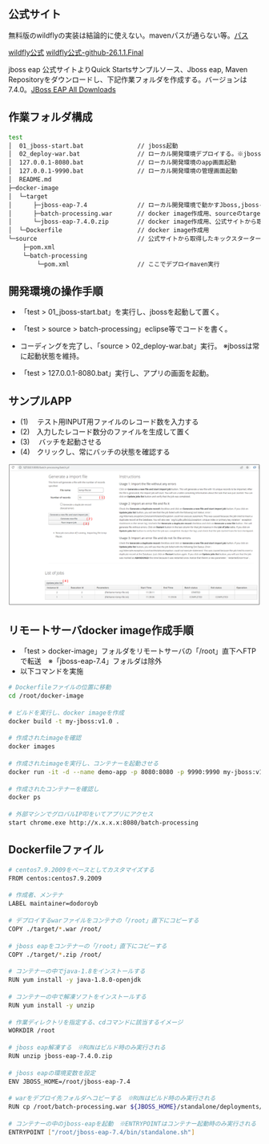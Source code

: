 ## 公式サイト

無料版のwildflyの実装は結論的に使えない。mavenパスが通らない等。[パス](https://repository.jboss.org/nexus/content/groups/public/org/wildfly/quickstarts/wildfly-quickstart-parent/2/wildfly-quickstart-parent-2.pom)

[wildfly公式](https://www.wildfly.org/downloads/)
[wildfly公式-github-26.1.1.Final](https://github.com/wildfly/quickstart/tree/26.1.1.Final)



jboss eap 公式サイトよりQuick Startsサンプルソース、Jboss eap, Maven Repositoryをダウンロードし、下記作業フォルダを作成する。バージョンは7.4.0。[JBoss EAP All Downloads](https://developers.redhat.com/products/eap/download?extIdCarryOver=true&sc_cid=701f2000001OH7JAAW)



## 作業フォルダ構成

```sh
test
│  01_jboss-start.bat				// jboss起動
│  02_deploy-war.bat				// ローカル開発環境デプロイする。※jboss起動状態の前提で実行する
│  127.0.0.1-8080.bat				// ローカル開発環境のapp画面起動
│  127.0.0.1-9990.bat				// ローカル開発環境の管理画面起動
│  README.md
├─docker-image
│  └─target
│      ├─jboss-eap-7.4				// ローカル開発環境で動かすJboss,jboss-eap-7.4.0.zipを解凍して取得
│      ├─batch-processing.war		// docker image作成用、sourceのtargetから取得
│      └─jboss-eap-7.4.0.zip		// docker image作成用、公式サイトから取得
│  └─Dockerfile						// docker image作成用
└─source							// 公式サイトから取得したキックスターターサンプルコード（JBatchのみ）
    ├─pom.xml						
    └─batch-processing
        └─pom.xml					// ここでデプロイmaven実行
```



## 開発環境の操作手順 

- 「test > 01_jboss-start.bat」を実行し、jbossを起動して置く。

- 「test > source > batch-processing」eclipse等でコードを書く。

-  コーディングを完了し、「source > 02_deploy-war.bat」実行。 ※jbossは常に起動状態を維持。

- 「test > 127.0.0.1-8080.bat」実行し、アプリの画面を起動。

  

## サンプルAPP 

- (1) 　テスト用INPUT用ファイルのレコード数を入力する
- (2)　入力したレコード数分のファイルを生成して置く
- (3) 　バッチを起動させる
- (4)　クリックし、常にバッチの状態を確認する

<img src=".github-images/image-20220603114240052.png" alt="image-20220603114240052" style="zoom:50%;" />



## リモートサーバdocker image作成手順

- 「test > docker-image」フォルダをリモートサーバの「/root」直下へFTPで転送　※「jboss-eap-7.4」フォルダは除外
- 以下コマンドを実施

```sh
# Dockerfileファイルの位置に移動
cd /root/docker-image

# ビルドを実行し、docker imageを作成
docker build -t my-jboss:v1.0 .

# 作成されたimageを確認
docker images

# 作成されたimageを実行し、コンテナーを起動させる
docker run -it -d --name demo-app -p 8080:8080 -p 9990:9990 my-jboss:v1.0 

# 作成されたコンテナーを確認し
docker ps

# 外部マシンでグロバルIP叩をいてアプリにアクセス
start chrome.exe http://x.x.x.x:8080/batch-processing
```



## Dockerfileファイル

```sh
# centos7.9.2009をベースとしてカスタマイズする
FROM centos:centos7.9.2009

# 作成者、メンテナ
LABEL maintainer=dodoroyb

# デプロイするwarファイルをコンテナの「/root」直下にコピーする
COPY ./target/*.war /root/

# jboss eapをコンテナーの「/root」直下にコピーする
COPY ./target/*.zip /root/

# コンテナーの中でjava-1.8をインストールする
RUN yum install -y java-1.8.0-openjdk

# コンテナーの中で解凍ソフトをインストールする
RUN yum install -y unzip

# 作業ディレクトリを指定する、cdコマンドに該当するイメージ
WORKDIR /root

# jboss eap解凍する　※RUNはビルド時のみ実行される
RUN unzip jboss-eap-7.4.0.zip

# jboss eapの環境変数を設定
ENV JBOSS_HOME=/root/jboss-eap-7.4

# warをデプロイ先フォルダへコピーする　※RUNはビルド時のみ実行される
RUN cp /root/batch-processing.war ${JBOSS_HOME}/standalone/deployments/

# コンテナーの中のjboss-eapを起動　※ENTRYPOINTはコンテナー起動時のみ実行される
ENTRYPOINT ["/root/jboss-eap-7.4/bin/standalone.sh"]
```

